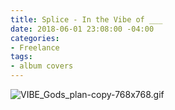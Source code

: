 ```yaml
---
title: Splice - In the Vibe of ___
date: 2018-06-01 23:08:00 -04:00
categories:
- Freelance
tags:
- album covers
---
```


![VIBE_Gods_plan-copy-768x768.gif](/uploads/VIBE_Gods_plan-copy-768x768.gif)